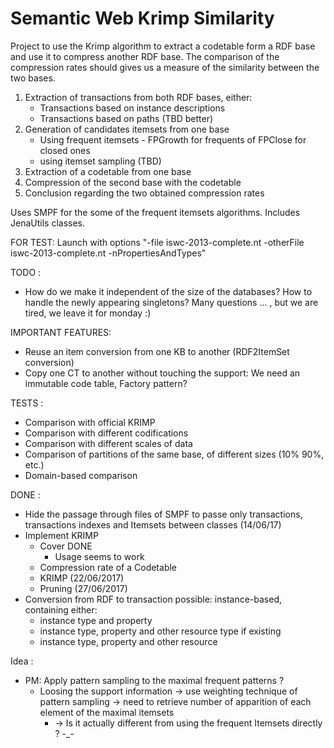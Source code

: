 # Semantic Web Krimp Similarity

Project to use the Krimp algorithm to extract a codetable form a RDF base and use it to compress another RDF base. The comparison of the compression rates should gives us a measure of the similarity between the two bases.

1) Extraction of transactions from both RDF bases, either:
	- Transactions based on instance descriptions
	- Transactions based on paths (TBD better)
2) Generation of candidates itemsets from one base
	- Using frequent itemsets - FPGrowth for frequents of FPClose for closed ones
	- using itemset sampling (TBD)
3) Extraction of a codetable from one base
4) Compression of the second base with the codetable
5) Conclusion regarding the two obtained compression rates

Uses SMPF for the some of the frequent itemsets algorithms.
Includes JenaUtils classes.

FOR TEST: Launch with options "-file iswc-2013-complete.nt -otherFile iswc-2013-complete.nt -nPropertiesAndTypes"

TODO :

- How do we make it independent of the size of the databases? How to handle the newly appearing singletons? Many questions ... , but we are tired, we leave it for monday :) 

IMPORTANT FEATURES: 
 - Reuse an item conversion from one KB to another (RDF2ItemSet conversion)
 - Copy one CT to another without touching the support: We need an immutable code table, Factory pattern? 


TESTS :
- Comparison with official KRIMP
- Comparison with different codifications 
- Comparison with different scales of data
- Comparison of partitions of the same base, of different sizes (10% 90%, etc.)
- Domain-based comparison


DONE : 
- Hide the passage through files of SMPF to passe only transactions, transactions indexes and Itemsets between classes (14/06/17)
- Implement KRIMP
	- Cover DONE
		- Usage seems to work
	- Compression rate of a Codetable
	- KRIMP (22/06/2017)
	- Pruning (27/06/2017)
- Conversion from RDF to transaction possible: instance-based, containing either:
	- instance type and property
	- instance type, property and other resource type if existing
	- instance type, property and other resource

Idea :
- PM: Apply pattern sampling to the maximal frequent patterns ?
	- Loosing the support information -> use weighting technique of pattern sampling -> need to retrieve number of apparition of each element of the maximal itemsets
		- -> Is it actually different from using the frequent Itemsets directly ? -_-